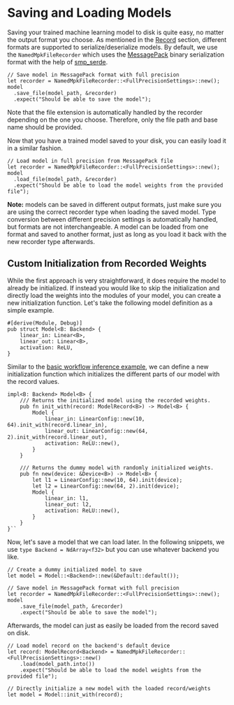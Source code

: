 # Saving and Loading Models

Saving your trained machine learning model to disk is quite easy, no matter the output format you choose. As mentioned in the [Record](./building-blocks/record.md) section, different formats are supported to serialize/deserialize models. By default, we use the `NamedMpkFileRecorder` which uses the [MessagePack](https://msgpack.org/) binary serialization format with the help of [smp_serde](https://docs.rs/rmp-serde/).

```rust, ignore
// Save model in MessagePack format with full precision
let recorder = NamedMpkFileRecorder::<FullPrecisionSettings>::new();
model
  .save_file(model_path, &recorder)
  .expect("Should be able to save the model");
```

Note that the file extension is automatically handled by the recorder depending on the one you choose. Therefore, only the file path and base name should be provided.

Now that you have a trained model saved to your disk, you can easily load it in a similar fashion.

```rust, ignore
// Load model in full precision from MessagePack file
let recorder = NamedMpkFileRecorder::<FullPrecisionSettings>::new();
model
  .load_file(model_path, &recorder)
  .expect("Should be able to load the model weights from the provided file");
```

**Note:** models can be saved in different output formats, just make sure you are using the correct recorder type when loading the saved model. Type conversion between different precision settings is automatically handled, but formats are not interchangeable. A model can be loaded from one format and saved to another format, just as long as you load it back with the new recorder type afterwards.

## Custom Initialization from Recorded Weights

While the first approach is very straightforward, it does require the model to already be initialized. If instead you would like to skip the initialization and directly load the weights into the modules of your model, you can create a new initialization function. Let's take the following model definition as a simple example.

```rust, ignore
#[derive(Module, Debug)]
pub struct Model<B: Backend> {
    linear_in: Linear<B>,
    linear_out: Linear<B>,
    activation: ReLU,
}
```

Similar to the [basic workflow inference example](../basic-workflow/inference.md), we can define a new initialization function which initializes the different parts of our model with the record values.

```rust, ignore
impl<B: Backend> Model<B> {
    /// Returns the initialized model using the recorded weights.
    pub fn init_with(record: ModelRecord<B>) -> Model<B> {
        Model {
            linear_in: LinearConfig::new(10, 64).init_with(record.linear_in),
            linear_out: LinearConfig::new(64, 2).init_with(record.linear_out),
            activation: ReLU::new(),
        }
    }

    /// Returns the dummy model with randomly initialized weights.
    pub fn new(device: &Device<B>) -> Model<B> {
        let l1 = LinearConfig::new(10, 64).init(device);
        let l2 = LinearConfig::new(64, 2).init(device);
        Model {
            linear_in: l1,
            linear_out: l2,
            activation: ReLU::new(),
        }
    }
}``
```

Now, let's save a model that we can load later. In the following snippets, we use `type Backend = NdArray<f32>` but you can use whatever backend you like.

```rust, ignore
// Create a dummy initialized model to save
let model = Model::<Backend>::new(&Default::default());

// Save model in MessagePack format with full precision
let recorder = NamedMpkFileRecorder::<FullPrecisionSettings>::new();
model
    .save_file(model_path, &recorder)
    .expect("Should be able to save the model");
```

Afterwards, the model can just as easily be loaded from the record saved on disk.

```rust, ignore
// Load model record on the backend's default device
let record: ModelRecord<Backend> = NamedMpkFileRecorder::<FullPrecisionSettings>::new()
    .load(model_path.into())
    .expect("Should be able to load the model weights from the provided file");

// Directly initialize a new model with the loaded record/weights
let model = Model::init_with(record);
```